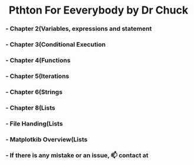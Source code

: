 <h1 align="center">Pthton For Eeverybody by Dr Chuck</h1>
<h3 align="left"> - Chapter 2(Variables, expressions and statement</h3>
<h3 align="left"> - Chapter 3(Conditional Execution</h3>
<h3 align="left"> - Chapter 4(Functions</h3>
<h3 align="left"> - Chapter 5(Iterations</h3>
<h3 align="left"> - Chapter 6(Strings</h3>
<h3 align="left"> - Chapter 8(Lists</h3>
<h3 align="left"> - File Handing(Lists</h3>
<h3 align="left"> - Matplotkib Overview(Lists</h3>
<h3 align="left"> - If there is any mistake or an issue, 📫 contact at <a href="eng.syed.its@gmail.com"></a>
